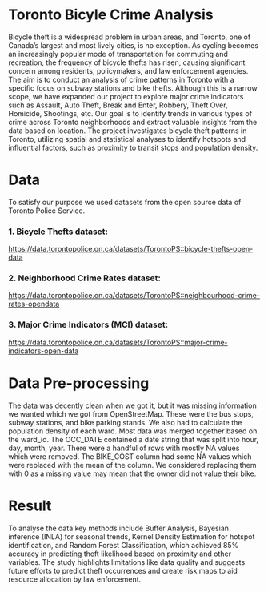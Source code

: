 # Toronto Bicyle Crime Analysis
 
Bicycle theft is a widespread problem in urban areas, and Toronto, one of Canada’s largest and most lively cities, is no exception. As cycling becomes an increasingly popular mode of transportation for commuting and recreation, the frequency of bicycle thefts has risen, causing significant concern among residents, policymakers, and law enforcement agencies. The aim is to conduct an analysis of crime patterns in Toronto with a specific focus on subway stations and bike thefts. Although this is a narrow scope, we have expanded our project to explore major crime indicators such as Assault, Auto Theft, Break and Enter, Robbery, Theft Over, Homicide, Shootings, etc. Our goal is to identify trends in various types of crime across Toronto neighborhoods and extract valuable insights from the data based on location. The project investigates bicycle theft patterns in Toronto, utilizing spatial and statistical analyses to identify hotspots and influential factors, such as proximity to transit stops and population density.

# Data

To satisfy our purpose we used datasets from the open source data of Toronto Police Service.
 ### 1. Bicycle Thefts dataset:
 https://data.torontopolice.on.ca/datasets/TorontoPS::bicycle-thefts-open-data 
 ### 2. Neighborhood Crime Rates dataset:
 https://data.torontopolice.on.ca/datasets/TorontoPS::neighbourhood-crime-rates-opendata
 ### 3. Major Crime Indicators (MCI) dataset:
 https://data.torontopolice.on.ca/datasets/TorontoPS::major-crime-indicators-open-data

 # Data Pre-processing

The data was decently clean when we got it, but it was missing information we wanted which we got from OpenStreetMap. These were the bus stops, subway stations, and bike parking stands. We also had to calculate the population density of each ward. Most data was merged together based on the ward_id. The OCC_DATE contained a date string that was split into hour, day, month, year. There were a handful of rows with mostly NA values which were removed. The BIKE_COST column had some NA values which were replaced with the mean of the column. We considered replacing them with 0 as a missing value may mean that the owner did not value their bike.

# Result

To analyse the data key methods include Buffer Analysis, Bayesian inference (INLA) for seasonal trends, Kernel Density Estimation for hotspot identification, and Random Forest Classification, which achieved 85% accuracy in predicting theft likelihood based on proximity and other variables. The study highlights limitations like data quality and suggests future efforts to predict theft occurrences and create risk maps to aid resource allocation by law enforcement.
